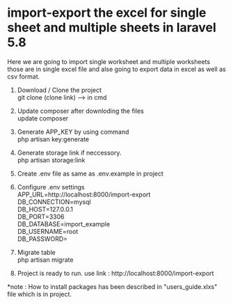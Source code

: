 # import-export the excel for single sheet and multiple sheets in laravel 5.8

Here we are going to import single worksheet and multiple worksheets those are in single excel file and alse going to export data in excel as well as csv format.

1. Download / Clone the project <br>
    git clone (clone link) --> in cmd
2. Update composer after downloding the files <br>
    update composer
3. Generate APP_KEY by using command <br>
    php artisan key:generate
4. Generate storage link if neccessory. <br>
    php artisan storage:link
5. Create .env file as same as .env.example in project
6. Configure .env settings <br>
    APP_URL=http://localhost:8000/import-export<br>
    DB_CONNECTION=mysql<br>
    DB_HOST=127.0.0.1<br>
    DB_PORT=3306<br>
    DB_DATABASE=import_example<br>
    DB_USERNAME=root<br>
    DB_PASSWORD=<br>
7. Migrate table<br>
    php artisan migrate

8. Project is ready to run. use link : http://localhost:8000/import-export   <br> 

*note : How to install packages has been described in "users_guide.xlxs" file which is in project.
